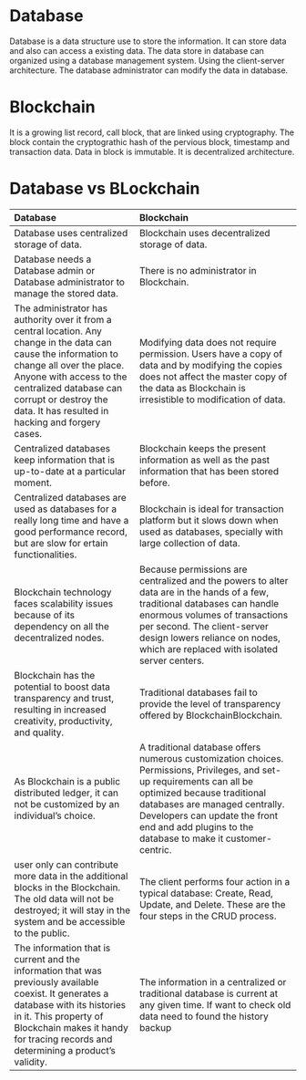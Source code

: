 # Database 
Database is a data structure use to store the information.
It can store data and also can access a existing data.
The data store in database can organized using a database management system.
Using the client-server architecture.
The database administrator can modify the data in database.

# Blockchain
It is a growing list record, call block, that are linked using cryptography.
The block contain the cryptograthic hash of the pervious block, timestamp and transaction data.
Data in block is immutable.
It is decentralized architecture.


# Database vs BLockchain
|Database|Blockchain|
|:-------|:---------|
|Database uses centralized storage of data.|Blockchain uses decentralized storage of data.|
|Database needs a Database admin or Database administrator to manage the stored data.|There is no administrator in Blockchain.|
|The administrator has authority over it from a central location. Any change in the data can cause the information to change all over the place. Anyone with access to the centralized database can corrupt or destroy the data. It has resulted in hacking and forgery cases.|Modifying data does not require permission.  Users have a copy of data and by modifying the copies does not affect the master copy of the data as Blockchain is irresistible to modification of data.|
|Centralized databases keep information that is up-to-date at a particular moment.|Blockchain keeps the present information as well as the past information that has been stored before.|
|Centralized databases are used as databases for a really long time and have a good performance record, but are slow for ertain functionalities.|Blockchain is ideal for transaction platform but it slows down when used as databases, specially with large collection of data.|
|Blockchain technology faces scalability issues because of its dependency on all the decentralized nodes.|Because permissions are centralized and the powers to alter data are in the hands of a few, traditional databases can handle enormous volumes of transactions per second. The client-server design lowers reliance on nodes, which are replaced with isolated server centers.|
|Blockchain has the potential to boost data transparency and trust, resulting in increased creativity, productivity, and quality.|Traditional databases fail to provide the level of transparency offered by BlockchainBlockchain.|
|As Blockchain is a public distributed ledger, it can not be customized by an individual’s choice.|A traditional database offers numerous customization choices. Permissions, Privileges, and set-up requirements can all be optimized because traditional databases are managed centrally. Developers can update the front end and add plugins to the database to make it customer-centric.|
|user only can contribute more data in the additional blocks in the Blockchain. The old data will not be destroyed; it will stay in the system and be accessible to the public.	|The client performs four action in a typical database: Create, Read, Update, and Delete. These are the four steps in the CRUD process.|
|The information that is current and the information that was previously available coexist. It generates a database with its histories in it. This property of Blockchain makes it handy for tracing records and determining a product’s validity.	|The information in a centralized or traditional database is current at any given time. If want to check old data need to found the history backup|

